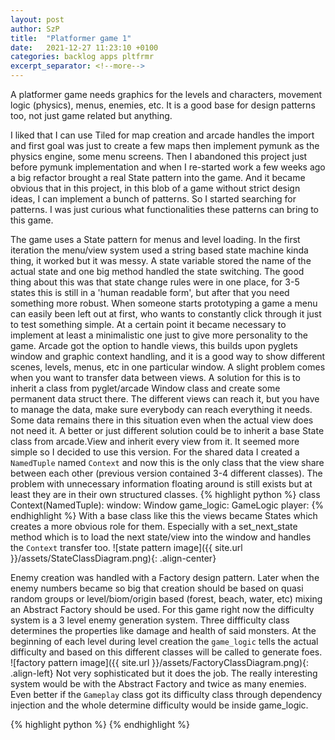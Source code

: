 ```yaml
---
layout: post
author: SzP
title:  "Platformer game 1"
date:   2021-12-27 11:23:10 +0100
categories: backlog apps pltfrmr
excerpt_separator: <!--more-->
---
```

A platformer game needs graphics for the levels and characters, movement logic (physics), menus, enemies, etc. It is a good base for design patterns too, not just game related but anything.
<!--more-->
I liked that I can use Tiled for map creation and arcade handles the import and first goal was just to create a few maps then implement pymunk as the physics engine, some menu screens.
Then I abandoned this project just before pymunk implementation and when I re-started work a few weeks ago a big refactor brought a real State pattern into the game. And it became obvious that in this project, in this blob of a game without strict design ideas, I can implement a bunch of patterns. So I started searching for patterns. I was just curious what functionalities these patterns can bring to this game.

The game uses a State pattern for menus and level loading. In the first iteration the menu/view system used a string based state machine kinda thing, it worked but it was messy. A state variable stored the name of the actual state and one big method handled the state switching. The good thing about this was that state change rules were in one place, for 3-5 states this is still in a 'human readable form', but after that you need something more robust.
When someone starts prototyping a game a menu can easily been left out at first, who wants to constantly click through it just to test something simple. At a certain point it became necessary to implement at least a minimalistic one just to give more personality to the game. Arcade got the option to handle views, this builds upon pyglets window and graphic context handling, and it is a good way to show different scenes, levels, menus, etc in one particular window. A slight problem comes when you want to transfer data between views. A solution for this is to inherit a class from pyglet/arcade Window class and create some permanent data struct there. The different views can reach it, but you have to manage the data, make sure everybody can reach everything it needs. Some data remains there in this situation even when the actual view does not need it. A better or just different solution could be to inherit a base State class from arcade.View and inherit every view from it. It seemed more simple so I decided to use this version. For the shared data I created a `NamedTuple` named `Context` and now this is the only class that the view share between each other (previous version contained 3-4 different classes). The problem with unnecessary information floating around is still exists but at least they are in their own structured classes.
{% highlight python %}
class Context(NamedTuple):
    window: Window
    game_logic: GameLogic
    player: 
{% endhighlight %}
With a base class like this the views became States which creates a more obvious role for them. Especially with a set_next_state method which is to load the next state/view into the window and handles the `Context` transfer too.
![state pattern image]({{ site.url }}/assets/StateClassDiagram.png){: .align-center}


Enemy creation was handled with a Factory design pattern. Later when the enemy numbers became so big that creation should be based on quasi random groups or level/biom/origin based (forest, beach, water, etc) mixing an Abstract Factory should be used.
For this game right now the difficulty system is a 3 level enemy generation system. Three diffficulty class determines the properties like damage and health of said monsters. At the beginning of each level during level creation the `game_logic` tells the actual difficulty and based on this different classes will be called to generate foes.
![factory pattern image]({{ site.url }}/assets/FactoryClassDiagram.png){: .align-left}
Not very sophisticated but it does the job. The really interesting system would be with the Abstract Factory and twice as many enemies. Even better if the `Gameplay` class got its difficulty class through dependency injection and the whole determine difficulty would be inside game_logic.


{% highlight python %}
{% endhighlight %}